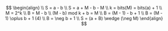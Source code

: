 

$$
\begin{align}
\\ S = a - b
\\ S = a + M - b - M
\\ k = bits(M) = bits(a) + 1
\\ M = 2^k
\\ B = M - b
\\ (M - b) mod k + b = M
\\ B = (M - 1) - b + 1
\\ B = (M - 1) \oplus b + 1  (4)
\\ B = \neg b + 1
\\ S = (a + B)  \wedge  (\neg M)
\end{align}
$$


